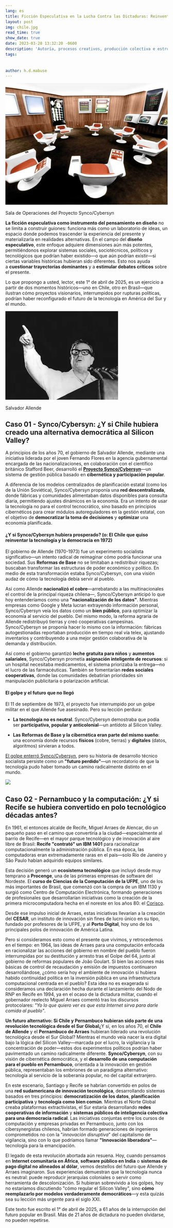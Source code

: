 ```yaml
---
lang: es
title: Ficción Especulativa en la Lucha Contra las Dictaduras: Reinventando Futuros Interrumpidos
layout: post
img: chile.jpg
read_time: true
show_date: true
date: 2023-03-28 13:32:20 -0600
description: 'Autoría, procesos creativos, producción colectiva e estructuras sociales.'
tags:


author: h.d.mabuse
---
```




![Sala de Operaciones del Proyecto Synco/Cybersyn](./assets/img/chile.jpg)

Sala de Operaciones del Proyecto Synco/Cybersyn

**La ficción especulativa como instrumento del pensamiento en diseño** no se limita a construir guiones: funciona más como un laboratorio de ideas, un espacio donde podemos trascender la experiencia del presente y materializarla en realidades alternativas. En el campo del **diseño especulativo**, este enfoque adquiere dimensiones aún más potentes, permitiéndonos explorar sistemas sociales, sociotécnicos, políticos y tecnológicos que podrían haber existido—o que aún podrían existir—si ciertas variables históricas hubieran sido diferentes. Esto nos ayuda a **cuestionar trayectorias dominantes** y a **estimular debates críticos** sobre el presente.

Lo que propongo a usted, lector, este 1° de abril de 2025, es un ejercicio a partir de dos momentos históricos—uno en Chile, otro en Brasil—que ilustran cómo proyectos visionarios, interrumpidos por rupturas políticas, podrían haber reconfigurado el futuro de la tecnología en América del Sur y el mundo.

![Salvador Allende](./assets/img/allende.jpg)

Salvador Allende

## **Caso 01 - Synco/Cybersyn: ¿Y si Chile hubiera creado una alternativa democrática al Silicon Valley?**

A principios de los años 70, el gobierno de Salvador Allende, mediante una iniciativa liderada por el joven Fernando Flores en la agencia gubernamental encargada de las nacionalizaciones, en colaboración con el científico británico Stafford Beer, desarrolló el [**Proyecto Synco/Cybersyn**](https://jacobin.com.br/2020/09/a-revolucao-cibernetica-socialista-de-allende/)—un sistema de gestión pública basado en **cibernética y participación popular**.

A diferencia de los modelos centralizados de planificación estatal (como los de la Unión Soviética), Synco/Cybersyn proponía una **red descentralizada**, donde fábricas y comunidades alimentaban datos disponibles para consulta diaria, permitiendo ajustes dinámicos en la economía. Era un intento de usar la tecnología no para el control tecnocrático, sino basado en principios cibernéticos para crear módulos autoreguladores en la gestión estatal, con el objetivo de **democratizar la toma de decisiones** y **optimizar** una economía planificada.

#### **¿Y si Synco/Cybersyn hubiera prosperado? (o: El Chile que quiso reinventar la tecnología y la democracia en 1972)**

El gobierno de Allende (1970-1973) fue un experimento socialista significativo—un intento radical de reimaginar cómo podría funcionar una sociedad. Sus **Reformas de Base** no se limitaban a redistribuir riquezas; buscaban transformar las estructuras de poder económico y político. En medio de esta transformación estaba Synco/Cybersyn, con una visión audaz de cómo la tecnología debía servir al pueblo.

Así como Allende **nacionalizó el cobre**—arrebatando a las multinacionales el control de la principal riqueza chilena—, Synco/Cybersyn anticipó lo que hoy entenderíamos como una **"nacionalización de los datos"**. Mientras empresas como Google y Meta lucran extrayendo información personal, Synco/Cybersyn veía los datos como un **bien público**, para optimizar la economía al servicio del pueblo. Del mismo modo, la reforma agraria de Allende redistribuyó tierras y creó cooperativas campesinas. Synco/Cybersyn se proponía hacer lo mismo con la información: fábricas autogestionadas reportaban producción en tiempo real vía telex, ajustando inventarios y contribuyendo a una mejor gestión colaborativa de la demanda y distribución.

Así como el gobierno garantizó **leche gratuita para niños** y **aumentos salariales**, Synco/Cybersyn prometía **asignación inteligente de recursos**: si un hospital necesitaba medicamentos, el sistema priorizaba la entrega—no el lucro de las farmacéuticas. También se fomentarían **redes sociales cooperativas**, donde las comunidades debatirían prioridades sin manipulación publicitaria o polarización artificial.

#### **El golpe y el futuro que no llegó**

El 11 de septiembre de 1973, el proyecto fue interrumpido por un golpe militar en el que Allende fue asesinado. Pero su lección perdura:

-   **La tecnología no es neutral**. Synco/Cybersyn demostraba que podía ser **participativa, popular y anticolonial**—un antídoto al Silicon Valley.

-   **Las Reformas de Base y la cibernética eran parte del mismo sueño**: una economía donde recursos **físicos** (cobre, tierras) y **digitales** (datos, algoritmos) sirvieran a todos.


[El golpe enterró Synco/Cybersyn](https://shifter.pt/2023/08/cybersyn-allende-chile/), pero su historia de desarrollo técnico socialista persiste como un **"futuro perdido"**—un recordatorio de que la tecnología pudo haber tomado un camino radicalmente distinto en el mundo.

![](ReadItLater%20Inbox/assets/Ficción%20Especulativa%20en%20la%20Lucha%20Contra%20las%20Dictaduras%20Reinventando%20Futuros%20Interrumpidos/654be3_a85959d30d5141e1a3a8877785cafa2c~mv2.jpg)

## **Caso 02 - Pernambuco y la computación: ¿Y si Recife se hubiera convertido en polo tecnológico décadas antes?**

En 1961, el entonces alcalde de Recife, Miguel Arraes de Alencar, dio un pequeño paso en el camino que convertiría a la ciudad—especialmente al barrio de Recife—en el mayor parque tecnológico y de innovación al aire libre de Brasil: **Recife "contrató" un IBM 1401** para racionalizar computacionalmente la administración pública. En esa época, las computadoras eran extremadamente raras en el país—solo Río de Janeiro y São Paulo habían adquirido equipos similares.

Esta decisión generó un **ecosistema tecnológico** que incluyó desde muy temprano a **Procenge**, una de las primeras empresas de software del Nordeste. El **curso de Ciencias de la Computación de la UFPE**, uno de los más importantes de Brasil, que comenzó con la compra de un IBM 1130 y surgió como Centro de Computación Electrónica, formando generaciones de profesionales que desarrollarían iniciativas como la creación de la primera microcomputadora hecha en el noreste en los años 80: el [Corisco](https://jornaldigital.recife.br/2023/05/10/o-vale-da-areia-e-o-computador-100-pernambucano/).

Desde ese impulso inicial de Arraes, estas iniciativas llevarían a la creación del **CESAR**, un instituto de innovación sin fines de lucro único en su tipo, fundado por profesores de la UFPE, y al **Porto Digital**, hoy uno de los principales polos de innovación de América Latina.

Pero si consideramos esto como el presente que vivimos, y retrocedemos en el tiempo: en 1964, las ideas de Arraes para una computación enfocada en racionalizar las acciones del gobierno en nombre del pueblo fueron interrumpidas por su destitución y arresto tras el Golpe del 64, junto al gobierno de reformas populares de João Goulart. Si bien las acciones más básicas de control de recaudación y emisión de impuestos continuaron desarrollándose, ¿cómo sería hoy el ambiente de innovación si hubiera habido continuidad política en la inversión pública en una infraestructura computacional centrada en el pueblo? Esta idea no es exagerada si consideramos una declaración hecha durante el lanzamiento del Nodo de RNP en Recife en 1994, ya en el ocaso de la dictadura militar, cuando el gobernador reelecto Miguel Arraes comentó tras los discursos protocolares: *"Yo lo que quiero ver es que esta Internet sirva para darle comida al pueblo"*.

**Un futuro alternativo: Si Chile y Pernambuco hubieran sido parte de una revolución tecnológica desde el Sur Global**¿Y si, en los años 70, el **Chile de Allende** y el **Pernambuco de Arraes** hubieran liderado una revolución tecnológica desde el Sur Global? Mientras el mundo veía nacer la era digital bajo la lógica del Silicon Valley—marcada por el lucro, la vigilancia y la concentración de poder—estos dos experimentos políticos podrían haber pavimentado un camino radicalmente diferente. **Synco/Cybersyn**, con su visión de cibernética democrática, y el **desarrollo de una computación para el pueblo en Pernambuco**, orientada a la innovación en gestión pública, representaban los embriones de un paradigma alternativo: tecnología al servicio de la soberanía popular, no del capital extranjero.

En este escenario, Santiago y Recife se habrían convertido en polos de una **red sudamericana de innovación tecnológica**, desarrollando sistemas basados en tres principios: **democratización de los datos**, **planificación participativa** y **tecnología como bien común**. Mientras el Norte Global creaba plataformas extractivistas, el Sur estaría desarrollando **redes cooperativas de información** y **sistemas públicos de inteligencia colectiva para una democracia radical**. Las iniciativas conjuntas entre los cursos de computación y empresas privadas en Pernambuco, junto con los cibersynergistas chilenos, habrían formado generaciones de ingenieros comprometidos no con la "*innovación disruptiva*" del capitalismo de vigilancia, sino con lo que podríamos llamar **"Innovación liberadora"**—tecnología para la emancipación.

El legado de esta revolución abortada aún resuena. Hoy, cuando pensamos en **Internet comunitaria en África**, **software público en India** o **sistemas de pago digital no alineados al dólar**, vemos destellos del futuro que Allende y Arraes imaginaron. Sus experiencias demuestran que la tecnología nunca es neutral: puede reproducir jerarquías coloniales o servir como herramienta de descolonización. Si hubieran sobrevivido a los golpes, hoy no estaríamos discutiendo "cómo regular el Silicon Valley", sino **cómo reemplazarlo por modelos verdaderamente democráticos**—y esta quizás sea su lección más urgente para el siglo XXI.

Este texto fue escrito el 1° de abril de 2025, a 61 años de la interrupción del futuro popular en Brasil. Más de 21 años de dictadura no pueden olvidarse, no pueden repetirse.
